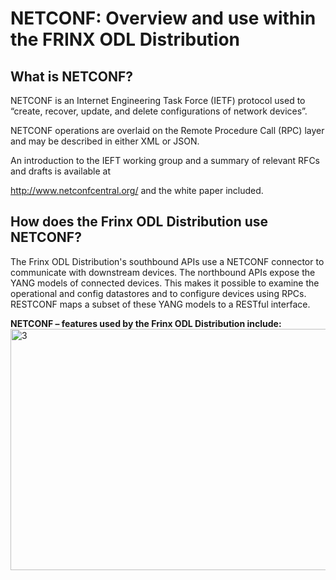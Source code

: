 # NETCONF: Overview and use within the FRINX ODL Distribution

## What is NETCONF?

NETCONF is an Internet Engineering Task Force (IETF) protocol used to “create, recover, update, and delete configurations of network devices”.

NETCONF operations are overlaid on the Remote Procedure Call (RPC) layer and may be described in either XML or JSON.

An introduction to the IEFT working group and a summary of relevant RFCs and drafts is available at

<http://www.netconfcentral.org/> and the white paper included.

## How does the Frinx ODL Distribution use NETCONF?

The Frinx ODL Distribution's southbound APIs use a NETCONF connector to communicate with downstream devices. The northbound APIs expose the YANG models of connected devices. This makes it possible to examine the operational and config datastores and to configure devices using RPCs. RESTCONF maps a subset of these YANG models to a RESTful interface.

**NETCONF – features used by the Frinx ODL Distribution include:** <img class="aligncenter wp-image-1286 size-full" src="https://frinx.io/wp-content/uploads/2016/06/3.png" alt="3" width="637" height="386" />
